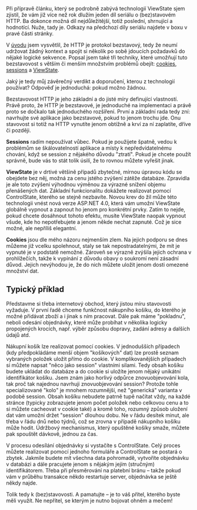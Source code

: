 <!-- dcterms:identifier = aspnetcz#234 -->
<!-- dcterms:title = Stavové HTTP: Shrnutí a dokončení -->
<!-- dcterms:abstract = Při přípravě článku, který se podrobně zabývá technologií ViewState sjem zjistil, že vám již více než rok dlužím jeden díl seriálu o (bez)stavovém HTTP. Ba dokonce možná díl nejdůležitější, totiž poslední, shrnující a hodnotící. Nuže, tady je. -->
<!-- np9:categoryId = 1 -->
<!-- x4w:category = IT -->
<!-- np9:authorId = 1 -->
<!-- np9:authorEmail = michal.valasek@altairis.cz -->
<!-- dcterms:creator = Michal Altair Valášek -->
<!-- np9:serialId = 4 -->
<!-- x4w:serial = Stavové HTTP -->
<!-- dcterms:created = 2009-06-23T00:01:08.363+02:00 -->
<!-- dcterms:dateAccepted = 2009-06-23T00:01:08.363+02:00 -->

Při přípravě článku, který se podrobně zabývá technologií ViewState sjem zjistil, že vám již více než rok dlužím jeden díl seriálu o (bez)stavovém HTTP. Ba dokonce možná díl nejdůležitější, totiž poslední, shrnující a hodnotící. Nuže, tady je. Odkazy na předchozí díly seriálu najdete v boxu v pravé části stránky.

V [úvodu](http://www.aspnet.cz/Articles/190-stavove-http-jak-funguji-cookies-session-a-viewstate-a-proc-je-nepouzivat.aspx) jsem vysvětlil, že HTTP je protokol bezstavový, tedy že neumí udržovat žádný kontext a spojit si několik po sobě jdoucích požadavků do nějaké logické sekvence. Popsal jsem také tři techniky, které umožňují tuto bezstavovost s větším či menším množstvím problémů obejít: [cookies](http://www.aspnet.cz/Articles/191-stavove-http-cookies.aspx), [sessions](http://www.aspnet.cz/Articles/193-stavove-http-sessions.aspx) a [ViewState](http://www.aspnet.cz/Articles/192-stavove-http-viewstate.aspx).

Jaký je tedy můj závěrečný verdikt a doporučení, kterou z technologií používat? Odpověď je jednoduchá: pokud možno žádnou.

Bezstavovost HTTP je jeho základní a do jisté míry definující vlastností. Právě proto, že HTTP je bezstavové, je jednoduché na implementaci a právě proto se dočkalo tak jednoduchého rozšíření. První a základní rada tedy zní: navrhujte své aplikace jako bezstavové, pokud to jenom trochu jde. Onu stavovost si totiž na HTTP vynutíte jenom obtížně a krví za ní zaplatíte, dříve či později.

**Sessions** radím nepoužívat vůbec. Pokud je použijete špatně, vedou k problémům se škálovatelností aplikace a místy k nepředvídatelnému chování, když se session z nějakého důvodu "ztratí". Pokud je chcete použít správně, bude vás to stát tolik úsilí, že to rovnou můžete vyřešit jinak.

**ViewState** je v drtivé většině případů zbytečné, mírnou úpravou kódu se obejdete bez něj, možná za cenu jstého zvýšení zátěže databáze. Zpravidla je ale toto zvýšení výhodnou výměnou za výrazné snížení objemu přenášených dat. Základní funkcionalitu dokážete realizovat pomocí ControlState, kterého se stejně nezbavíte. Novou krev do žil může této technologii vnést nová verze ASP.NET 4.0, která vám umožní ViewState globálně vypnout a zapnout ho jenom pro konkrétní prvky. Zatím to nejde, pokud chcete dosáhnout tohoto efektu, musíte ViewState naopak vypnout všude, kde ho nepotřebujete a jenom někde nechat zapnuté. Což je sice možné, ale nepříliš elegantní.

**Cookies** jsou dle mého názoru nejmenším zlem. Na jejich podporu se dnes můžeme již vcelku spolehnout, staly se tak nepostradatelnými, že mít je vypnuté je v podstatě nemožné. Zároveň se výrazně zvýšila jejich ochrana v prohlížečích, takže k vypínání z důvodu obavy o soukromí není zásadní důvod. Jejich nevýhodou je, že do nich můžete uložit jenom dosti omezené množství dat.

## Typický příklad

Představme si třeba internetový obchod, který jistou míru stavovosti vyžaduje. V první řadě chceme funkčnost nákupního košíku, do kterého je možné přidávat zboží a i jinak s ním pracovat. Dále pak máme "pokladnu", neboli odesání objednávky, které může probíhat v několika logicky propojených krocích, např. výběr způsobu dopravy, zadání adresy a dalších údajů atd.

Nákupní košík lze realizovat pomocí cookies. V jednodušších případech (kdy předpokládáme menší objem "košíkových" dat) lze prostě seznam vybraných položek uložit přímo do cookie. V komplikovanějších případech si můžete napsat "něco jako session" vlastními silami. Tedy obsah košíku budete ukládat do databáze a do cookie si uložíte jenom nějaký unikátní identifikátor košíku. Jsem znám jako horlivý odpůrce znovuobjevování kola, tak proč tak najednou navrhuji znovuobjevování session? Protože tohle specializované "kolo" je mnohem rozumnější, než "generická" varianta v podobě session. Obsah košíku nebudete patrně tupě načítat vždy, na každé stránce (typicky zobrazujete jenom počet položek nebo celkovou cenu a to si můžete cacheovat v cookie také) a kromě toho, rozumný způsob uložení dat vám umožní držet "session" dlouhou dobu. Ne v řádu desítek minut, ale třeba v řádu dnů nebo týdnů, což se zrovna v případě nákupního košíku může hodit. Údržbový mechanismus, který opuštěné košíky smaže, můžete pak spouštět dávkově, jednou za čas.

V procesu odesílání objednávky si vystačíte s ControlState. Celý proces můžete realizovat pomocí jednoho formuláře a ControlState se postará o zbytek. Jakmile budete mít všechna data pohromadě, vytvoříte objednávku v databázi a dále pracujete jenom s nějakým jejím (stručným) identifikátorem. Třeba při přesměrování na platební bránu – takže pokud vám v průběhu transakce někdo restartuje server, objednávka se ještě někdy najde.

Tolik tedy k (bez)stavovosti. A pamatujte – je to váš přítel, kterého byste měli využít. Ne nepřítel, se kterým je nutno bojovat ohněm a mečem!